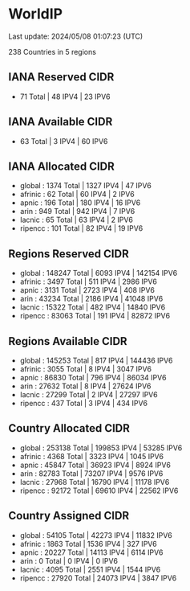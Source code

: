 # WorldIP

Last update: 2024/05/08 01:07:23 (UTC)

238 Countries in 5 regions

## IANA Reserved CIDR

- 71 Total | 48 IPV4 | 23 IPV6

## IANA Available CIDR

- 63 Total | 3 IPV4 | 60 IPV6

## IANA Allocated CIDR

- global : 1374 Total | 1327 IPV4 | 47 IPV6
- afrinic : 62 Total | 60 IPV4 | 2 IPV6
- apnic : 196 Total | 180 IPV4 | 16 IPV6
- arin : 949 Total | 942 IPV4 | 7 IPV6
- lacnic : 65 Total | 63 IPV4 | 2 IPV6
- ripencc : 101 Total | 82 IPV4 | 19 IPV6

## Regions Reserved CIDR

- global : 148247 Total | 6093 IPV4 | 142154 IPV6
- afrinic : 3497 Total | 511 IPV4 | 2986 IPV6
- apnic : 3131 Total | 2723 IPV4 | 408 IPV6
- arin : 43234 Total | 2186 IPV4 | 41048 IPV6
- lacnic : 15322 Total | 482 IPV4 | 14840 IPV6
- ripencc : 83063 Total | 191 IPV4 | 82872 IPV6

## Regions Available CIDR

- global : 145253 Total | 817 IPV4 | 144436 IPV6
- afrinic : 3055 Total | 8 IPV4 | 3047 IPV6
- apnic : 86830 Total | 796 IPV4 | 86034 IPV6
- arin : 27632 Total | 8 IPV4 | 27624 IPV6
- lacnic : 27299 Total | 2 IPV4 | 27297 IPV6
- ripencc : 437 Total | 3 IPV4 | 434 IPV6

## Country Allocated CIDR

- global : 253138 Total | 199853 IPV4 | 53285 IPV6
- afrinic : 4368 Total | 3323 IPV4 | 1045 IPV6
- apnic : 45847 Total | 36923 IPV4 | 8924 IPV6
- arin : 82783 Total | 73207 IPV4 | 9576 IPV6
- lacnic : 27968 Total | 16790 IPV4 | 11178 IPV6
- ripencc : 92172 Total | 69610 IPV4 | 22562 IPV6

## Country Assigned CIDR

- global : 54105 Total | 42273 IPV4 | 11832 IPV6
- afrinic : 1863 Total | 1536 IPV4 | 327 IPV6
- apnic : 20227 Total | 14113 IPV4 | 6114 IPV6
- arin : 0 Total | 0 IPV4 | 0 IPV6
- lacnic : 4095 Total | 2551 IPV4 | 1544 IPV6
- ripencc : 27920 Total | 24073 IPV4 | 3847 IPV6
